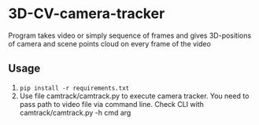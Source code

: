 # 3D-CV-camera-tracker
Program takes video or simply sequence of frames and gives 3D-positions of camera and scene points cloud on every frame of the video

## Usage
1. ```pip install -r requirements.txt```
2. Use file camtrack/camtrack.py to execute camera tracker. You need to pass path to video file via command line. Check CLI with camtrack/camtrack.py -h cmd arg
